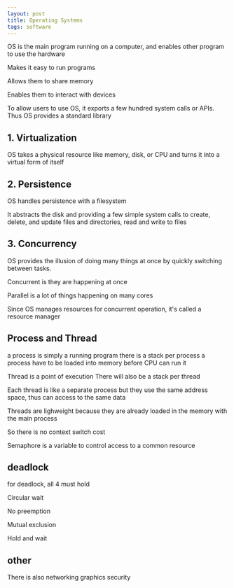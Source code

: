 ```yaml
---
layout: post
title: Operating Systems  
tags: software 
---
```


OS is the main program running on a computer, and enables other program to use the hardware 

Makes it easy to run programs 

Allows them to share memory 

Enables them to interact with devices 

To allow users to use OS, it exports a few hundred system calls or APIs.
Thus OS provides a standard library 

## 1. Virtualization
OS takes a physical resource like memory, disk, or CPU 
and turns it into a virtual form of itself  

## 2. Persistence
OS handles persistence with a filesystem

It abstracts the disk and providing a few simple system calls to create, delete, and update files and directories, read and write to files

## 3. Concurrency 
OS provides the illusion of doing many things at once by quickly switching between tasks.  

Concurrent is they are happening at once 

Parallel is a lot of things happening on many cores 

Since OS manages resources for concurrent operation, it's called a resource manager 

## Process and Thread
a process is simply a running program 
there is a stack per process 
a process have to be loaded into memory before CPU can run it 

Thread is a point of execution 
There will also be a stack per thread 

Each thread is like a separate process 
but they use the same address space, 
thus can access to the same data 

Threads are lighweight because they are already loaded in the memory with the main process

So there is no context switch cost 

Semaphore is a variable to control access to a common resource 

## deadlock
for deadlock, all 4 must hold 

Circular wait

No preemption

Mutual exclusion

Hold and wait 

## other 
There is also 
networking 
graphics 
security

